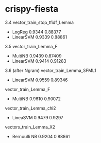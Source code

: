 # crispy-fiesta
3.4 
vector_train_stop_tfidf_Lemma 
* LogReg 0.9344 0.88377
* LinearSVM 0.9339 0.88861

3.5
vector_train_Lemma_F
* MultiNB 0.9439 0.87409
* LinearSVM 0.9414 0.91283

3.6 (after Ngram)
vector_train_Lemma_SFML1
* LinearSVM 0.9559 0.89346

vector_train_Lemma_F
* MultiNB 0.9610 0.90072

vector_train_Lemma_chi2
* LineaSVM 0.9479 0.9297

vectors_train_Lemma_X2
* Bernoulli NB 0.9204 0.88861
